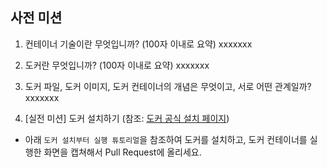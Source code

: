 ## 사전 미션
1. 컨테이너 기술이란 무엇입니까? (100자 이내로 요약)
   xxxxxxx

2. 도커란 무엇입니까? (100자 이내로 요약)
   xxxxxxx

3. 도커 파일, 도커 이미지, 도커 컨테이너의 개념은 무엇이고, 서로 어떤 관계일까?
   xxxxxxx

4. [실전 미션] 도커 설치하기 (참조: [도커 공식 설치 페이지](https://docs.docker.com/engine/install/))
- 아래 `도커 설치부터 실행 튜토리얼`을 참조하여 도커를 설치하고, 도커 컨테이너를 실행한 화면을 캡쳐해서 Pull Request에 올리세요.